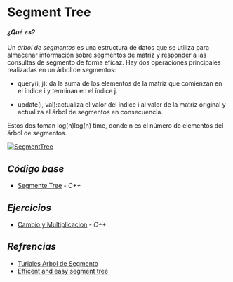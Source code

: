 # Segment Tree  
#### *¿Qué es?* 

Un *árbol de segmentos* es una estructura de datos que se utiliza para almacenar información sobre segmentos de matriz y responder a las consultas de segmento de forma eficaz. Hay dos operaciones principales realizadas en un árbol de segmentos:

* query(i, j): da la suma de los elementos de la matriz que comienzan en el índice i y terminan en el índice j.

* update(i, val):actualiza el valor del índice i al valor de la matriz original y actualiza el árbol de segmentos en consecuencia.

Estos dos toman log(n)log(n) time, donde n es el número de elementos del árbol de segmentos.

[![SegmentTree](https://he-s3.s3.amazonaws.com/media/uploads/eec15d3.jpg "SegmentTree")](https://he-s3.s3.amazonaws.com/media/uploads/eec15d3.jpg "SegmentTree")

## *Código base*

-  [Segmente Tree](segmentTree.cpp) - _C++_

## *Ejercicios*

-  [Cambio y Multiplicacion](cambioYmultiplicacion.cpp) - _C++_

## *Refrencias*
-  [Turiales Arbol de Segmento](https://www.hackerearth.com/practice/data-structures/advanced-data-structures/segment-trees/tutorial/)
-  [Efficent and easy segment tree](https://codeforces.com/blog/entry/18051)
